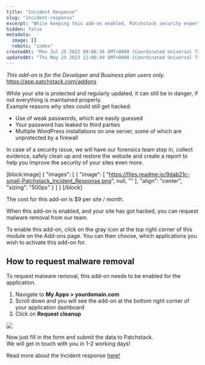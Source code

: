 ```yaml
---
title: "Incident Response"
slug: "incident-response"
excerpt: "While keeping this add-on enabled, Patchstack security experts will help you solve possible security incidents without additional cost."
hidden: false
metadata: 
  image: []
  robots: "index"
createdAt: "Mon Jul 25 2022 09:06:36 GMT+0000 (Coordinated Universal Time)"
updatedAt: "Thu May 25 2023 12:00:49 GMT+0000 (Coordinated Universal Time)"
---
```

_This add-on is for the Developer and Business plan users only._  
<https://app.patchstack.com/addons>

While your site is protected and regularly updated, it can still be in danger, if not everything is maintained properly.  
Example reasons why sites could still get hacked:

- Use of weak passwords, which are easily guessed
- Your password has leaked to third parties
- Multiple WordPress installations on one server, some of which are unprotected by a firewall

In case of a security issue, we will have our forensics team step in, collect evidence, safely clean up and restore the website and create a report to help you improve the security of your sites even more.

[block:image]
{
  "images": [
    {
      "image": [
        "https://files.readme.io/9dab21c-small-Patchstack_Incident_Response.png",
        null,
        ""
      ],
      "align": "center",
      "sizing": "500px"
    }
  ]
}
[/block]


The cost for this add-on is $9 per site / month.

When this add-on is enabled, and your site has got hacked, you can request malware removal from our team.

To enable this add-on, click on the gray icon at the top right corner of this module on the Add-ons page. You can then choose, which applications you wish to activate this add-on for.

## How to request malware removal

To request malware removal, this add-on needs to be enabled for the application.

<ol><li>Navigate to <b>My Apps > yourdomain.com</b></li>
<li>Scroll down and you will see the add-on at the bottom right corner of your application dashboard</li>
<li>Click on <b>Request cleanup</b></li>
</ol>

![](https://files.readme.io/7631b4c-small-Patchstack_Incident_response_addon.png)

Now just fill in the form and submit the data to Patchstack.  
We will get in touch with you in 1-2 working days!

Read more about the Incident response <a href="https://docs.patchstack.com/docs/what-is-incident-response" target="_blank">here!</a>
